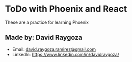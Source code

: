 # ToDo with Phoenix and React

These are a practice for learning Phoenix
## Made by: David Raygoza
  * Email: david.raygoza.ramirez@gmail.com
  * LinkedIn: https://www.linkedin.com/in/davidraygoza/

